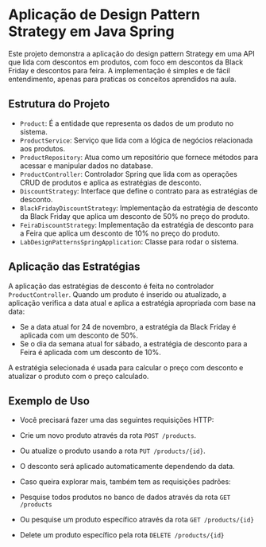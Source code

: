 # Aplicação de Design Pattern Strategy em Java Spring

Este projeto demonstra a aplicação do design pattern Strategy em uma API que lida com descontos em produtos, com foco em descontos da Black Friday e descontos para feira. A implementação é simples e de fácil entendimento, apenas para praticas os conceitos aprendidos na aula.

## Estrutura do Projeto

- `Product`: É a entidade que representa os dados de um produto no sistema.
- `ProductService`: Serviço que lida com a lógica de negócios relacionada aos produtos.
- `ProductRepository`:  Atua como um repositório que fornece métodos para acessar e manipular dados no database.
- `ProductController`: Controlador Spring que lida com as operações CRUD de produtos e aplica as estratégias de desconto.
- `DiscountStrategy`: Interface que define o contrato para as estratégias de desconto.
- `BlackFridayDiscountStrategy`: Implementação da estratégia de desconto da Black Friday que aplica um desconto de 50% no preço do produto.
- `FeiraDiscountStrategy`: Implementação da estratégia de desconto para a Feira que aplica um desconto de 10% no preço do produto.
- `LabDesignPatternsSpringApplication`: Classe para rodar o sistema.

## Aplicação das Estratégias

A aplicação das estratégias de desconto é feita no controlador `ProductController`. Quando um produto é inserido ou atualizado, a aplicação verifica a data atual e aplica a estratégia apropriada com base na data:

- Se a data atual for 24 de novembro, a estratégia da Black Friday é aplicada com um desconto de 50%.
- Se o dia da semana atual for sábado, a estratégia de desconto para a Feira é aplicada com um desconto de 10%.

A estratégia selecionada é usada para calcular o preço com desconto e atualizar o produto com o preço calculado.

## Exemplo de Uso

- Você precisará fazer uma das seguintes requisições HTTP:
- Crie um novo produto através da rota `POST /products`.
- Ou atualize o produto usando a rota `PUT /products/{id}`.
- O desconto será aplicado automaticamente dependendo da data.

- Caso queira explorar mais, também tem as requisições padrões:
- Pesquise todos produtos no banco de dados através da rota `GET /products`
- Ou pesquise um produto específico através da rota `GET /products/{id}`
- Delete um produto específico pela rota `DELETE /products/{id}`
